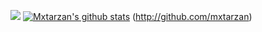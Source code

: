 ![](https://github.com/mxtarzan/mxtarzan/blob/master/dino.gif)
[![Mxtarzan's github stats](https://github-readme-stats.vercel.app/api?username=mxtarzan&hide_title=true&count_private=true)](http://github.com/mxtarzan)
(http://github.com/mxtarzan)
